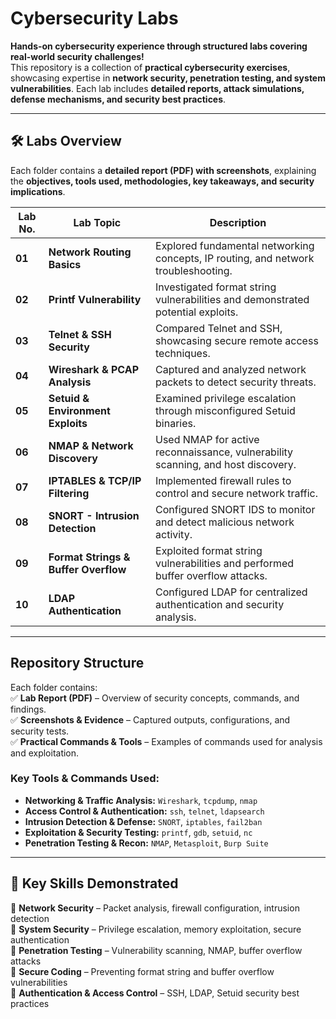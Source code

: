 # Cybersecurity Labs  

**Hands-on cybersecurity experience through structured labs covering real-world security challenges!**  
This repository is a collection of **practical cybersecurity exercises**, showcasing expertise in **network security, penetration testing, and system vulnerabilities**. Each lab includes **detailed reports, attack simulations, defense mechanisms, and security best practices**.  

---

## 🛠 Labs Overview  
Each folder contains a **detailed report (PDF) with screenshots**, explaining the **objectives, tools used, methodologies, key takeaways, and security implications**.  

| **Lab No.** | **Lab Topic** | **Description** |
|------------|-------------|----------------|
| **01** |  **Network Routing Basics** | Explored fundamental networking concepts, IP routing, and network troubleshooting. |
| **02** |  **Printf Vulnerability** | Investigated format string vulnerabilities and demonstrated potential exploits. |
| **03** |  **Telnet & SSH Security** | Compared Telnet and SSH, showcasing secure remote access techniques. |
| **04** |  **Wireshark & PCAP Analysis** | Captured and analyzed network packets to detect security threats. |
| **05** |  **Setuid & Environment Exploits** | Examined privilege escalation through misconfigured Setuid binaries. |
| **06** |  **NMAP & Network Discovery** | Used NMAP for active reconnaissance, vulnerability scanning, and host discovery. |
| **07** |  **IPTABLES & TCP/IP Filtering** | Implemented firewall rules to control and secure network traffic. |
| **08** |  **SNORT - Intrusion Detection** | Configured SNORT IDS to monitor and detect malicious network activity. |
| **09** |  **Format Strings & Buffer Overflow** | Exploited format string vulnerabilities and performed buffer overflow attacks. |
| **10** |  **LDAP Authentication** | Configured LDAP for centralized authentication and security analysis. |

---

##  Repository Structure  
Each folder contains:  
✅ **Lab Report (PDF)** – Overview of security concepts, commands, and findings.  
✅ **Screenshots & Evidence** – Captured outputs, configurations, and security tests.  
✅ **Practical Commands & Tools** – Examples of commands used for analysis and exploitation.  

###  **Key Tools & Commands Used:**  
- **Networking & Traffic Analysis:** `Wireshark`, `tcpdump`, `nmap`  
- **Access Control & Authentication:** `ssh`, `telnet`, `ldapsearch`  
- **Intrusion Detection & Defense:** `SNORT`, `iptables`, `fail2ban`  
- **Exploitation & Security Testing:** `printf`, `gdb`, `setuid`, `nc`  
- **Penetration Testing & Recon:** `NMAP`, `Metasploit`, `Burp Suite`  

---

## 📌 Key Skills Demonstrated  
🔹 **Network Security** – Packet analysis, firewall configuration, intrusion detection  
🔹 **System Security** – Privilege escalation, memory exploitation, secure authentication  
🔹 **Penetration Testing** – Vulnerability scanning, NMAP, buffer overflow attacks  
🔹 **Secure Coding** – Preventing format string and buffer overflow vulnerabilities  
🔹 **Authentication & Access Control** – SSH, LDAP, Setuid security best practices  


